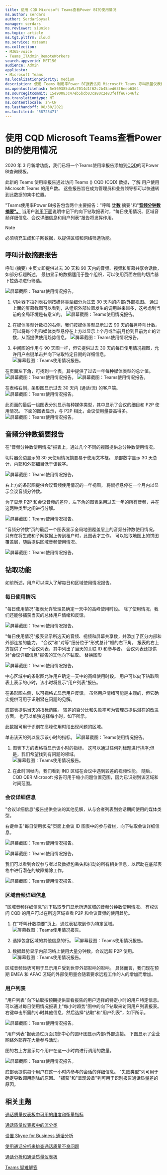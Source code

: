 ```yaml
---
title: 使用 CQD Microsoft Teams查看Power BI的使用情况
ms.author: serdars
author: SerdarSoysal
manager: serdars
ms.reviewer: siunies
ms.topic: article
ms.tgt.pltfrm: cloud
ms.service: msteams
ms.collection:
- M365-voice
- Teams_ITAdmin_RemoteWorkers
search.appverid: MET150
audience: Admin
appliesto:
- Microsoft Teams
ms.localizationpriority: medium
description: 使用 Teams 利用率Power BI报表访问 Microsoft Teams 呼叫质量仪表板 (CQD) 数据来跟踪Microsoft Teams使用情况。
ms.openlocfilehash: 5e569385da9a7014d1f62c2b45aed63f6eeb6364
ms.sourcegitcommit: 15e90083c47eb5bcb03ca80c2e83feffe67646f2
ms.translationtype: MT
ms.contentlocale: zh-CN
ms.lasthandoff: 08/30/2021
ms.locfileid: "58725471"
---
```

# <a name="view-microsoft-teams-utilization-in-power-bi-using-cqd-data"></a>使用 CQD Microsoft Teams查看Power BI的使用情况

2020 年 3 月新增功能，我们已将一个Teams使用率报告添加到[CQD](https://github.com/MicrosoftDocs/OfficeDocs-SkypeForBusiness/blob/live/Teams/downloads/CQD-Power-BI-query-templates.zip?raw=true)的可Power BI查询模板。 

此新的 Teams 使用率报告通过访问 Teams () CQD (CQD) 数据，了解 用户使用 Microsoft Teams 的用户数。 这些报告旨在成为管理员和业务领导都可以快速转到此数据的集中位置。

"Teams使用率Power BI报告包含两个主要报告："呼叫 **[计数](#call-count-summary-report)** 摘要"和"**[音频分钟数摘要"。](#audio-minutes-summary-report)** 当用户[利用下面](#daily-usage)说明中记下的向下[](#conference-details)钻取报表[](#user-list)时，"每日使用情况、区域音频详细信息、会议详细信息和用户列表"报告将发挥作用。 [](#regional-audio-details)

> [!NOTE]
> 必须填充生成和子网数据，以提供区域和网络筛选功能。

## <a name="call-count-summary-report"></a>呼叫计数摘要报告

呼叫 (摘要) 主页立即提供过去 30 天和 90 天内的音频、视频和屏幕共享会话数，如部分标题所述。 最初显示的数据适用于整个组织，可以使用页面左侧的切片器下拉选项进行筛选。

![屏幕截图：Teams使用情况报告。](media/CQD-teams-utilization-report1.png)

1. 切片器下拉列表右侧按媒体类型细分为过去 30 天内的内部/外部视图。 通过上面的屏幕截图可以看到，从组织外部位置发生的调用越来越多，这考虑到当前的全局环境是有意义的。
  ![屏幕截图：Teams使用情况报告。](media/CQD-teams-utilization-report2.png)

1. 在媒体类型计数框的右侧，我们按媒体类型显示过去 90 天的每月呼叫计数。 可以将每个列和媒体类型悬停在上方以显示上个月或当前月份到目前为止的计数，从而提供使用趋势信息。
  ![屏幕截图：Teams使用情况报告。](media/CQD-teams-utilization-report3.png)
 

1. 中间图的作用与 90 天图一样，但它提供过去 30 天的每日使用情况视图，允许用户右键单击并向下钻取特定日期的详细信息。
  ![屏幕截图：Teams使用情况报告。](media/CQD-teams-utilization-report4.png)

在页面左下角，可找到一个表，其中提供了过去一年每种媒体类型的总计值。 
    ![屏幕截图：Teams使用情况报告。](media/CQD-teams-utilization-report5.png)
    ![屏幕截图：Teams使用情况报告。](media/CQD-teams-utilization-report6.png)   

在表格右侧，条形图显示过去 30 天内 (通话/流) 的客户端。
   ![屏幕截图：Teams使用情况报告。](media/CQD-teams-utilization-report7.png)

此页面的最后一组图表分别显示每种媒体类型，其中显示了会议的细目和 P2P 使用情况。 下面的图表显示，与 P2P 相比，会议使用量要高得多。
  ![屏幕截图：Teams使用情况报告。](media/CQD-teams-utilization-report8.png)

## <a name="audio-minutes-summary-report"></a>音频分钟数摘要报告

在"音频分钟数使用情况"报表上，通过几个不同的视图提供总分钟数使用情况。 

切片器旁边显示的 30 天使用情况摘要易于使用文本框。 顶部数字显示 30 天总计，内部和外部细目低于该数字。

![屏幕截图：Teams使用情况报告。](media/CQD-teams-utilization-report9.png)

右上方的条形图提供会议音频使用情况的一年视图。 将鼠标悬停在一个月内以显示会议音频分钟数。

为了显示 P2P 和会议音频的差异，左下角的图表采用过去一年的所有音频，并在这两种类型之间进行分解。

![屏幕截图：Teams使用情况报告。](media/CQD-teams-utilization-report10.png)

"音频分钟数"页的最后一个图表显示全局地图覆盖层上的音频分钟数使用情况。 只有在将生成和子网数据上传到租户时，此图表才工作。 可以钻取地图上的饼图覆盖层，随后提供区域音频使用情况。

![屏幕截图：Teams使用情况报告。](media/CQD-teams-utilization-report11.png)


## <a name="drill-through-capabilities"></a>钻取功能

如前所述，用户可以深入了解每日和区域使用情况报告。

### <a name="daily-usage"></a>每日使用情况

"每日使用情况"报表允许管理员确定一天中的高峰使用时段。 除了使用情况，我们还能够捕获当天的总体用户情绪和反馈。

![屏幕截图：Teams使用情况报告。](media/CQD-teams-utilization-report12.png)

"每日使用情况"报表显示所选天的音频、视频和屏幕共享数，并添加了区分内部和外部连接的能力。 "会议"和"对等"细分位于"形式总计"框的右下角。 报表的右上方提供了一个会议列表，其中列出了当天的关联 ID 和参与者。 会议列表还提供对"会议详细信息"报告的其他向下钻取。 替换图形

![屏幕截图：Teams使用情况报告。](media/CQD-teams-utilization-report13.png)

中心区域中的条形图允许用户确定一天中的高峰使用时段。 用户可以向下钻取图表上表示的小时，该小时将显示"用户列表"报告。

在条形图右侧，以可视格式显示用户反馈。 虽然用户情绪可能是主观的，但它确实提供可用于识别潜在问题的见解。

底部表提供当天的指标范围。 较差的百分比和失败率可为管理员提供潜在的改进方面。 也可以单独选择每小时，如下所示。

此数据可用于识别在高峰使用时段出现问题的区域。


单击该天的列以显示该小时的指标。
![屏幕截图：Teams使用情况报告。](media/CQD-teams-utilization-report14.png)
  
  1.  图表下方的表格将显示该小时的指标。 这可以通过任何列标题进行排序;但是，我们希望找到有问题的领域。  
    ![屏幕截图：Teams使用情况报告。](media/CQD-teams-utilization-report15.png)
    
  2.  在此时间帧内，我们看到 IND 区域在会议中遇到较差的视频性能。 随后，CQD QER Microsoft 报告可用于缩小问题位置范围，因为已识别到该区域和时间范围。

### <a name="conference-details"></a>会议详细信息

"会议详细信息"报告提供会议的其他见解，从与会者列表到会话期间使用的媒体类型。

右键单击"每日使用状况"页面上会议 ID 图表中的参与者栏，向下钻取会议详细信息。

![屏幕截图：Teams使用情况报告。](media/CQD-teams-utilization-report24.png)

![屏幕截图：Teams使用情况报告。](media/CQD-teams-utilization-report25.png)
  

我们可以看到会议参与者以及数据包丢失和抖动的所有相关信息，以帮助在底部表格中进行潜在的故障排除工作。

![屏幕截图：Teams使用情况报告。](media/CQD-teams-utilization-report26.png)


### <a name="regional-audio-details"></a>区域音频详细信息

"区域音频详细信息"向下钻取专门显示所选区域的音频分钟数使用情况。 有权访问 CQD 的用户可以在所选区域查看 P2P 和会议音频的使用趋势。

1.  在"呼叫计数摘要"页上，通过表钻取到作为特定区域。
  ![屏幕截图：Teams使用情况报告。](media/CQD-teams-utilization-report16.png)

2.  选择包含区域的其他信息的行。
  ![屏幕截图：Teams使用情况报告。](media/CQD-teams-utilization-report17.png)

3.  数据趋势显示内部网络上使用大量分钟数，会议远超 P2P 使用。
  ![屏幕截图：Teams使用情况报告。](media/CQD-teams-utilization-report18.png)

区域音频趋势可用于显示用户受到世界外部影响的影响。 具体而言，我们现在预期 EMEA 和 APAC 区域的外部使用量会随着要求远程工作的人的增加而增加。


### <a name="user-list"></a>用户列表

"用户列表"向下钻取按预期提供查看报告的用户选择的特定小时的用户特定信息。 可以通过每日使用情况报表上"每小时趋势"图中的向下钻取来访问用户列表报表。 右键单击所需的小时其他信息，然后选择"钻取"和"用户列表"，如下所示。

![屏幕截图：Teams使用情况报告。](media/CQD-teams-utilization-report19.png)

"用户列表"报表通过页面顶部中心的圆环图显示内部/外部连接。 下图显示了企业网络外部存在大量参与活动。

图的右上方显示每个用户在这一小时内进行调用的数量。

![屏幕截图：Teams使用情况报告。](media/CQD-teams-utilization-report20.png)

底部表提供每个用户在这一小时内参与的会话的详细信息。 "失败类型"列可用于确定导致调用删除的原因。 "捕获"和"呈现设备"列可用于识别报告通话质量差的原因。


## <a name="related-topics"></a>相关主题

[通话质量仪表板中可用的维度和衡量指标](dimensions-and-measures-available-in-call-quality-dashboard.md)

[通话质量仪表板中的流分类](stream-classification-in-call-quality-dashboard.md)

[设置 Skype for Business 通话分析](set-up-call-analytics.md)

[使用通话分析来排查通话质量不良问题](use-call-analytics-to-troubleshoot-poor-call-quality.md)

[通话分析和通话质量仪表板](./monitor-call-quality-qos.md)

[Teams 疑难解答](/MicrosoftTeams/troubleshoot/teams)
